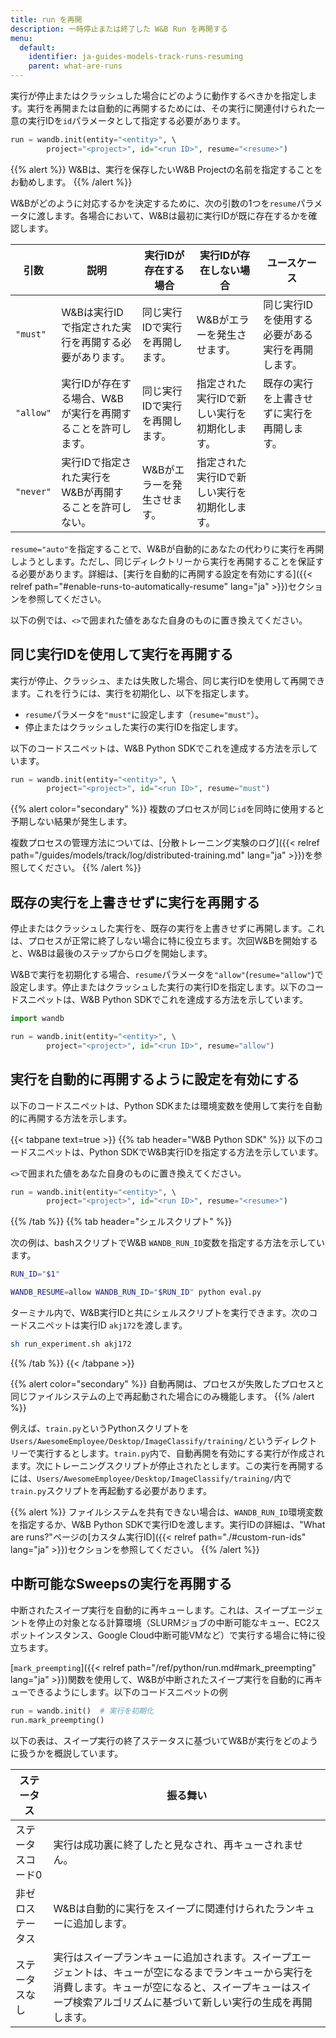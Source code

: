 ```yaml
---
title: run を再開
description: 一時停止または終了した W&B Run を再開する
menu:
  default:
    identifier: ja-guides-models-track-runs-resuming
    parent: what-are-runs
---
```


実行が停止またはクラッシュした場合にどのように動作するべきかを指定します。実行を再開または自動的に再開するためには、その実行に関連付けられた一意の実行IDを`id`パラメータとして指定する必要があります。

```python
run = wandb.init(entity="<entity>", \ 
        project="<project>", id="<run ID>", resume="<resume>")
```

{{% alert %}}
W&Bは、実行を保存したいW&B Projectの名前を指定することをお勧めします。
{{% /alert %}}

W&Bがどのように対応するかを決定するために、次の引数の1つを`resume`パラメータに渡します。各場合において、W&Bは最初に実行IDが既に存在するかを確認します。

|引数 | 説明 | 実行IDが存在する場合 | 実行IDが存在しない場合 | ユースケース |
| --- | --- | -- | --| -- |
| `"must"` | W&Bは実行IDで指定された実行を再開する必要があります。 | 同じ実行IDで実行を再開します。 | W&Bがエラーを発生させます。 | 同じ実行IDを使用する必要がある実行を再開します。 |
| `"allow"`| 実行IDが存在する場合、W&Bが実行を再開することを許可します。 | 同じ実行IDで実行を再開します。 | 指定された実行IDで新しい実行を初期化します。 | 既存の実行を上書きせずに実行を再開します。 |
| `"never"`| 実行IDで指定された実行をW&Bが再開することを許可しない。 | W&Bがエラーを発生させます。 | 指定された実行IDで新しい実行を初期化します。 | |

`resume="auto"`を指定することで、W&Bが自動的にあなたの代わりに実行を再開しようとします。ただし、同じディレクトリーから実行を再開することを保証する必要があります。詳細は、[実行を自動的に再開する設定を有効にする]({{< relref path="#enable-runs-to-automatically-resume" lang="ja" >}})セクションを参照してください。

以下の例では、`<>`で囲まれた値をあなた自身のものに置き換えてください。

## 同じ実行IDを使用して実行を再開する
実行が停止、クラッシュ、または失敗した場合、同じ実行IDを使用して再開できます。これを行うには、実行を初期化し、以下を指定します。

* `resume`パラメータを`"must"`に設定します（`resume="must"`）。
* 停止またはクラッシュした実行の実行IDを指定します。

以下のコードスニペットは、W&B Python SDKでこれを達成する方法を示しています。

```python
run = wandb.init(entity="<entity>", \ 
        project="<project>", id="<run ID>", resume="must")
```

{{% alert color="secondary" %}}
複数のプロセスが同じ`id`を同時に使用すると予期しない結果が発生します。

複数プロセスの管理方法については、[分散トレーニング実験のログ]({{< relref path="/guides/models/track/log/distributed-training.md" lang="ja" >}})を参照してください。
{{% /alert %}}

## 既存の実行を上書きせずに実行を再開する
停止またはクラッシュした実行を、既存の実行を上書きせずに再開します。これは、プロセスが正常に終了しない場合に特に役立ちます。次回W&Bを開始すると、W&Bは最後のステップからログを開始します。

W&Bで実行を初期化する場合、`resume`パラメータを`"allow"`(`resume="allow"`)で設定します。停止またはクラッシュした実行の実行IDを指定します。以下のコードスニペットは、W&B Python SDKでこれを達成する方法を示しています。

```python
import wandb

run = wandb.init(entity="<entity>", \ 
        project="<project>", id="<run ID>", resume="allow")
```

## 実行を自動的に再開するように設定を有効にする
以下のコードスニペットは、Python SDKまたは環境変数を使用して実行を自動的に再開する方法を示します。

{{< tabpane text=true >}}
  {{% tab header="W&B Python SDK" %}}
以下のコードスニペットは、Python SDKでW&B実行IDを指定する方法を示しています。

`<>`で囲まれた値をあなた自身のものに置き換えてください。

```python
run = wandb.init(entity="<entity>", \ 
        project="<project>", id="<run ID>", resume="<resume>")
```  
  {{% /tab %}}
  {{% tab header="シェルスクリプト" %}}

次の例は、bashスクリプトでW&B `WANDB_RUN_ID`変数を指定する方法を示しています。

```bash title="run_experiment.sh"
RUN_ID="$1"

WANDB_RESUME=allow WANDB_RUN_ID="$RUN_ID" python eval.py
```

ターミナル内で、W&B実行IDと共にシェルスクリプトを実行できます。次のコードスニペットは実行ID `akj172`を渡します。

```bash
sh run_experiment.sh akj172 
```

{{% /tab %}}
{{< /tabpane >}}

{{% alert color="secondary" %}}
自動再開は、プロセスが失敗したプロセスと同じファイルシステムの上で再起動された場合にのみ機能します。
{{% /alert %}}

例えば、`train.py`というPythonスクリプトを`Users/AwesomeEmployee/Desktop/ImageClassify/training/`というディレクトリーで実行するとします。`train.py`内で、自動再開を有効にする実行が作成されます。次にトレーニングスクリプトが停止されたとします。この実行を再開するには、`Users/AwesomeEmployee/Desktop/ImageClassify/training/`内で`train.py`スクリプトを再起動する必要があります。

{{% alert %}}
ファイルシステムを共有できない場合は、`WANDB_RUN_ID`環境変数を指定するか、W&B Python SDKで実行IDを渡します。実行IDの詳細は、"What are runs?"ページの[カスタム実行ID]({{< relref path="./#custom-run-ids" lang="ja" >}})セクションを参照してください。
{{% /alert %}}

## 中断可能なSweepsの実行を再開する
中断されたスイープ実行を自動的に再キューします。これは、スイープエージェントを停止の対象となる計算環境（SLURMジョブの中断可能なキュー、EC2スポットインスタンス、Google Cloud中断可能VMなど）で実行する場合に特に役立ちます。

[`mark_preempting`]({{< relref path="/ref/python/run.md#mark_preempting" lang="ja" >}})関数を使用して、W&Bが中断されたスイープ実行を自動的に再キューできるようにします。以下のコードスニペットの例

```python
run = wandb.init()  # 実行を初期化
run.mark_preempting()
```

以下の表は、スイープ実行の終了ステータスに基づいてW&Bが実行をどのように扱うかを概説しています。

|ステータス| 振る舞い |
|------| ---------|
|ステータスコード0| 実行は成功裏に終了したと見なされ、再キューされません。 |
|非ゼロステータス| W&Bは自動的に実行をスイープに関連付けられたランキューに追加します。|
|ステータスなし| 実行はスイープランキューに追加されます。スイープエージェントは、キューが空になるまでランキューから実行を消費します。キューが空になると、スイープキューはスイープ検索アルゴリズムに基づいて新しい実行の生成を再開します。|